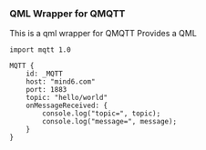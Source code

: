 ### QML Wrapper for QMQTT

This is a qml wrapper for QMQTT
Provides a  QML

```
import mqtt 1.0

MQTT {
	id: _MQTT
	host: "mind6.com"
	port: 1883
	topic: "hello/world"
	onMessageReceived: {
		console.log("topic=", topic);
		console.log("message=", message);
	}
}

```
